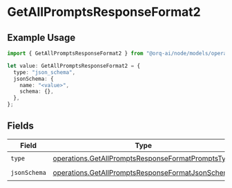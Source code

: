 # GetAllPromptsResponseFormat2

## Example Usage

```typescript
import { GetAllPromptsResponseFormat2 } from "@orq-ai/node/models/operations";

let value: GetAllPromptsResponseFormat2 = {
  type: "json_schema",
  jsonSchema: {
    name: "<value>",
    schema: {},
  },
};
```

## Fields

| Field                                                                                                                  | Type                                                                                                                   | Required                                                                                                               | Description                                                                                                            |
| ---------------------------------------------------------------------------------------------------------------------- | ---------------------------------------------------------------------------------------------------------------------- | ---------------------------------------------------------------------------------------------------------------------- | ---------------------------------------------------------------------------------------------------------------------- |
| `type`                                                                                                                 | [operations.GetAllPromptsResponseFormatPromptsType](../../models/operations/getallpromptsresponseformatpromptstype.md) | :heavy_check_mark:                                                                                                     | N/A                                                                                                                    |
| `jsonSchema`                                                                                                           | [operations.GetAllPromptsResponseFormatJsonSchema](../../models/operations/getallpromptsresponseformatjsonschema.md)   | :heavy_check_mark:                                                                                                     | N/A                                                                                                                    |